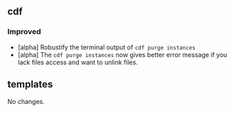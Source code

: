 ## cdf 

### Improved

- [alpha] Robustify the terminal output of `cdf purge instances`
- [alpha] The `cdf purge instances` now gives better error message if
you lack files access and want to unlink files.

## templates

No changes.